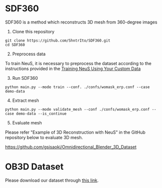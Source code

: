 # SDF360
SDF360 is a method which reconstructs 3D mesh from 360-degree images

1. Clone this repository

```
git clone https://github.com/ShntrIto/SDF360.git
cd SDF360
```

2. Preprocess data

To train NeuS, it is necessary to preprocess the dataset according to the instructions provided in the [Training NeuS Using Your Custom Data](https://github.com/Totoro97/NeuS/tree/main/preprocess_custom_data)

3. Run SDF360

```
python main.py --mode train --conf. ./confs/womask_erp.conf --case demo-data
```

4. Extract mesh

```
python main.py --mode validate_mesh --conf ./confs/womask_erp.conf --case demo-data --is_continue
```   
5. Evaluate mesh

Please refer "Example of 3D Reconstruction with NeuS" in the GitHub repository below to evaluate 3D mesh.

https://github.com/gsisaoki/Omnidirectional_Blender_3D_Dataset

# OB3D Dataset
Please download our dataset through [this link](https://www.kaggle.com/datasets/shintacs/ob3d-dataset).
